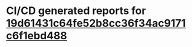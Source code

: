 # CI/CD generated reports for [19d61431c64fe52b8cc36f34ac9171c6f1ebd488](https://github.com/hydephp/develop/commit/19d61431c64fe52b8cc36f34ac9171c6f1ebd488)
